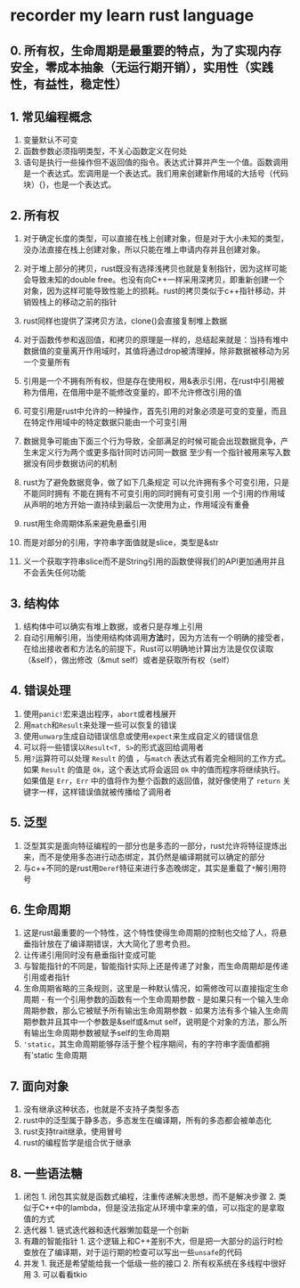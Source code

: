 # recorder my learn rust language

## 0. 所有权，生命周期是最重要的特点，为了实现内存安全，零成本抽象（无运行期开销），实用性（实践性，有益性，稳定性）

## 1. 常见编程概念
  1. 变量默认不可变
  2. 函数参数必须指明类型，不关心函数定义在何处
  3. 语句是执行一些操作但不返回值的指令。表达式计算并产生一个值。函数调用是一个表达式。宏调用是一个表达式。我们用来创建新作用域的大括号（代码块）{}，也是一个表达式。

## 2. 所有权
  1. 对于确定长度的类型，可以直接在栈上创建对象，但是对于大小未知的类型，没办法直接在栈上创建对象，所以只能在堆上申请内存并且创建对象。
  2. 对于堆上部分的拷贝，rust既没有选择浅拷贝也就是复制指针，因为这样可能会导致未知的double free。也没有向C++一样采用深拷贝，即重新创建一个对象，因为这样可能导致性能上的损耗。rust的拷贝类似于c++指针移动，并销毁栈上的移动之前的指针
  3. rust同样也提供了深拷贝方法，clone()会直接复制堆上数据
  4. 对于函数传参和返回值，和拷贝的原理是一样的，总结起来就是：当持有堆中数据值的变量离开作用域时，其值将通过drop被清理掉，除非数据被移动为另一个变量所有
  5. 引用是一个不拥有所有权，但是存在使用权，用&表示引用，在rust中引用被称为借用，在借用中是不能修改变量的，即不允许修改引用的值
  6. 可变引用是rust中允许的一种操作，首先引用的对象必须是可变的变量，而且在特定作用域中的特定数据只能由一个可变引用
  7. 数据竞争可能由下面三个行为导致，全部满足的时候可能会出现数据竞争，产生未定义行为
     ​两个或更多指针同时访问同一数据
     ​至少有一个指针被用来写入数据
     ​没有同步数据访问的机制

  8. rust为了避免数据竞争，做了如下几条规定
     可以允许拥有多个可变引用，只是不能同时拥有
     不能在拥有不可变引用的同时拥有可变引用
     一个引用的作用域从声明的地方开始一直持续到最后一次使用为止，作用域没有重叠
  9. rust用生命周期体系来避免悬垂引用
  10. 而是对部分的引用，字符串字面值就是slice，类型是&str
  11. 义一个获取字符串slice而不是String引用的函数使得我们的API更加通用并且不会丢失任何功能

## 3. 结构体

  1. 结构体中可以确实有堆上数据，或者只是存堆上引用
  2. 自动引用解引用，当使用结构体调用**方法**时，因为方法有一个明确的接受者，在给出接收者和方法名的前提下，Rust可以明确地计算出方法是仅仅读取（&self），做出修改（&mut self）或者是获取所有权（self）

## 4. 错误处理

  1. 使用`panic!`宏来退出程序，`abort`或者栈展开
  2. 用`match`和`Result`来处理一些可以恢复的错误
  3. 使用`unwarp`生成自动错误信息或使用`expect`来生成自定义的错误信息
  4. 可以将一些错误以`Result<T, S>`的形式返回给调用者
  5. 用`?`运算符可以处理 `Result` 的值 ，与`match` 表达式有着完全相同的工作方式。如果 `Result` 的值是 `Ok`，这个表达式将会返回 `Ok` 中的值而程序将继续执行。如果值是 `Err`，`Err` 中的值将作为整个函数的返回值，就好像使用了 `return` 关键字一样，这样错误值就被传播给了调用者

## 5. 泛型
  1. 泛型其实是面向特征编程的一部分也是多态的一部分，rust允许将特征提炼出来，而不是使用多态进行动态绑定，其仍然是编译期就可以确定的部分
  2. 与c++不同的是rust用`Deref`特征来进行多态晚绑定，其实是重载了`*`解引用符号

## 6. 生命周期
  1. 这是rust最重要的一个特性，这个特性使得生命周期的控制也交给了人，将悬垂指针放在了编译期错误，大大简化了思考负担。
  2. 让传递引用同时没有悬垂指针变成可能
  3. 与智能指针的不同是，智能指针实际上还是传递了对象，而生命周期却是传递引用或者指针
  4. 生命周期省略的三条规则，这里是一种默认情况，如需修改可以直接指定生命周期
    - 有一个引用参数的函数有一个生命周期参数
    - 是如果只有一个输入生命周期参数，那么它被赋予所有输出生命周期参数
    - 如果方法有多个输入生命周期参数并且其中一个参数是&self或&mut self，说明是个对象的方法，那么所有输出生命周期参数被赋予self的生命周期
  5. `'static`，其生命周期能够存活于整个程序期间，有的字符串字面值都拥有'static 生命周期

## 7. 面向对象
  1. 没有继承这种状态，也就是不支持子类型多态
  2. rust中的泛型属于静多态，多态发生在编译期，所有的多态都会被单态化
  3. rust支持trait继承，使用冒号
  4. rust的编程哲学是组合优于继承

## 8. 一些语法糖
  1. 闭包
    1. 闭包其实就是函数式编程，注重传递解决思想，而不是解决步骤
    2. 类似于C++中的lambda，但是没法指定从环境中拿来的值，可以指定的是拿取值的方式
  2. 迭代器
    1. 链式迭代器和迭代器懒加载是一个创新
  2. 有趣的智能指针
    1. 这个逻辑上和C++差别不大，但是把一大部分的运行时检查放在了编译期，对于运行期的检查可以写出一些`unsafe`的代码
  3. 并发
    1. 我还是希望能给我一个低级一些的接口
    2. 所有权系统在多线程中很好用
    3. 可以看看tkio
